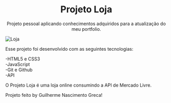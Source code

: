 <h1 align="center">Projeto Loja</h1>

<p align="center">
  Projeto pessoal aplicando conhecimentos adquiridos para a atualização do meu portfolio.
</p>

![Loja](https://github.com/GuilhermeNGreca/projetoloja/assets/125670318/ed9fb56d-ac98-4d38-8ba6-dce38736761b)

Esse projeto foi desenvolvido com as seguintes tecnologias:

-HTML5 e CSS3 <br>
-JavaScript <br>
-Git e Github <br>
-API

O Projeto Loja é uma loja online consumindo a API de Mercado Livre.

Projeto feito by Guilherme Nascimento Greca!
